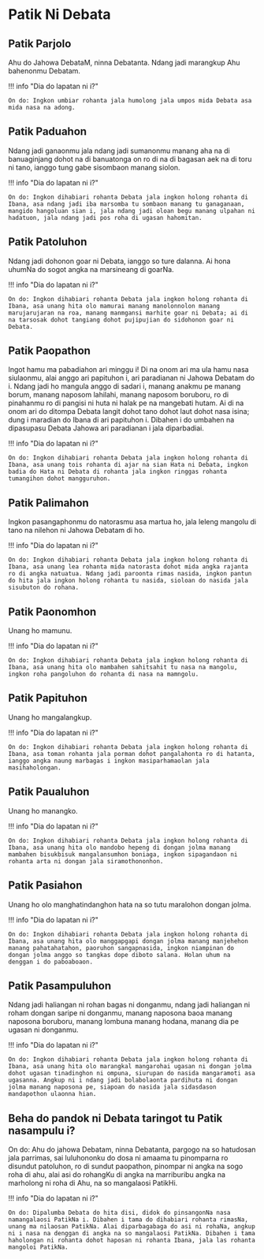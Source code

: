 # Patik Ni Debata

## Patik Parjolo
Ahu do Jahowa DebataM, ninna Debatanta. Ndang jadi marangkup Ahu bahenonmu Debatam.

!!! info "Dia do lapatan ni i?"

	On do: Ingkon umbiar rohanta jala humolong jala umpos mida Debata asa mida nasa na adong.

## Patik Paduahon
Ndang jadi ganaonmu jala ndang jadi sumanonmu manang aha na di banuaginjang dohot na di banuatonga on ro di na di bagasan aek na di toru ni tano, ianggo tung gabe sisombaon manang siolon.

!!! info "Dia do lapatan ni i?"

	On do: Ingkon dihabiari rohanta Debata jala ingkon holong rohanta di Ibana, asa ndang jadi iba marsomba tu sombaon manang tu ganaganaan, mangido hangoluan sian i, jala ndang jadi oloan begu manang ulpahan ni hadatuon, jala ndang jadi pos roha di ugasan hahomitan.

## Patik Patoluhon
Ndang jadi dohonon goar ni Debata, ianggo so ture dalanna. Ai hona uhumNa do sogot angka na marsineang di goarNa.

!!! info "Dia do lapatan ni i?"

	On do: Ingkon dihabiari rohanta Debata jala ingkon holong rohanta di Ibana, asa unang hita olo mamurai manang manolonnolon manang marujarujaran na roa, manang manmgansi marhite goar ni Debata; ai di na tarsosak dohot tangiang dohot pujipujian do sidohonon goar ni Debata.

## Patik Paopathon
Ingot hamu ma pabadiahon ari minggu i! Di na onom ari ma ula hamu nasa siulaonmu, alai anggo ari papituhon i, ari paradianan ni Jahowa Debatam do i. Ndang jadi ho mangula anggo di sadari i, manang anakmu pe manang borum, manang naposom lahilahi, manang naposom boruboru, ro di pinahanmu ro di pangisi ni huta ni halak pe na mangebati hutam. Ai di na onom ari do ditompa Debata langit dohot tano dohot laut dohot nasa isina; dung i maradian do Ibana di ari papituhon i. Dibahen i do umbahen na dipasupasu Debata Jahowa ari paradianan i jala diparbadiai.

!!! info "Dia do lapatan ni i?"

	On do: Ingkon dihabiari rohanta Debata jala ingkon holong rohanta di Ibana, asa unang tois rohanta di ajar na sian Hata ni Debata, ingkon badia do Hata ni Debata di rohanta jala ingkon ringgas rohanta tumangihon dohot mangguruhon.

## Patik Palimahon
Ingkon pasangaphonmu do natorasmu asa martua ho, jala leleng mangolu di tano na nilehon ni Jahowa Debatam di ho.

!!! info "Dia do lapatan ni i?"

	On do: Ingkon dihabiari rohanta Debata jala ingkon holong rohanta di Ibana, asa unang lea rohanta mida natorasta dohot mida angka rajanta ro di angka natuatua. Ndang jadi paroonta rimas nasida, ingkon pantun do hita jala ingkon holong rohanta tu nasida, sioloan do nasida jala sisubuton do rohana.

## Patik Paonomhon
Unang ho mamunu.

!!! info "Dia do lapatan ni i?"

	On do: Ingkon dihabiari rohanta Debata jala ingkon holong rohanta di Ibana, asa unang hita olo mambahen sahitsahit tu nasa na mangolu, ingkon roha pangoluhon do rohanta di nasa na mamngolu.

## Patik Papituhon
Unang ho mangalangkup.

!!! info "Dia do lapatan ni i?"

	On do: Ingkon dihabiari rohanta Debata jala ingkon holong rohanta di Ibana, asa toman rohanta jala porman dohot pangalahonta ro di hatanta, ianggo angka naung marbagas i ingkon masiparhamaolan jala masihaholongan.

## Patik Paualuhon
Unang ho manangko.

!!! info "Dia do lapatan ni i?"

	On do: Ingkon dihabiari rohanta Debata jala ingkon holong rohanta di Ibana, asa unang hita olo mandobo hepeng di dongan jolma manang mambahen bisukbisuk mangalansumhon boniaga, ingkon sipagandaon ni rohanta arta ni dongan jala siramothononhon.

## Patik Pasiahon
Unang ho olo manghatindanghon hata na so tutu maralohon dongan jolma.

!!! info "Dia do lapatan ni i?"

	On do: Ingkon dihabiari rohanta Debata jala ingkon holong rohanta di Ibana, asa unang hita olo manggapgapi dongan jolma manang manjehehon manang pahatahatahon, paoruhon sangapnasida, ingkon niampinan do dongan jolma anggo so tangkas dope diboto salana. Holan uhum na denggan i do paboaboaon.

## Patik Pasampuluhon
Ndang jadi haliangan ni rohan bagas ni donganmu, ndang jadi haliangan ni roham dongan saripe ni donganmu, manang naposona baoa manang naposona boruboru, manang lombuna manang hodana, manang dia pe ugasan ni donganmu.

!!! info "Dia do lapatan ni i?"

	On do: Ingkon dihabiari rohanta Debata jala ingkon holong rohanta di Ibana, asa unang hita olo marangkal mangarohai ugasan ni dongan jolma dohot ugasan tinadinghon ni ompuna, siurupan do nasida mangaramoti asa ugasanna. Angkup ni i ndang jadi bolabolaonta pardihuta ni dongan jolma manang naposona pe, siapoan do nasida jala sidasdason mandapothon ulaonna hian.

## Beha do pandok ni Debata taringot tu Patik nasampulu i?
On do: Ahu do jahowa Debatam, ninna Debatanta, pargogo na so hatudosan jala parrimas, sai luluhononku do dosa ni amaama tu pinomparna ro disundut patoluhon, ro di sundut paopathon, pinompar ni angka na sogo roha di ahu, alai asi do rohangKu di angka na marriburibu angka na marholong ni roha di Ahu, na so mangalaosi PatikHi.

!!! info "Dia do lapatan ni i?"

	On do: Dipalumba Debata do hita disi, didok do pinsangonNa nasa namangalaosi PatikNa i. Dibahen i tama do dihabiari rohanta rimasNa, unang ma nilaosan PatikNa. Alai diparbagabaga do asi ni rohaNa, angkup ni i nasa na denggan di angka na so mangalaosi PatikNa. Dibahen i tama haholongan ni rohanta dohot haposan ni rohanta Ibana, jala las rohanta mangoloi PatikNa.
